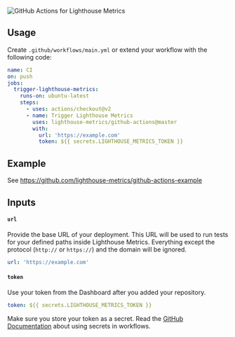 ![GitHub Actions for Lighthouse Metrics](/media/cover.png)

## Usage

Create `.github/workflows/main.yml` or extend your workflow with the following code:

```yml
name: CI
on: push
jobs:
  trigger-lighthouse-metrics:
    runs-on: ubuntu-latest
    steps:
      - uses: actions/checkout@v2
      - name: Trigger Lighthouse Metrics
        uses: lighthouse-metrics/github-actions@master
        with:
          url: 'https://example.com'
          token: ${{ secrets.LIGHTHOUSE_METRICS_TOKEN }}
```

## Example

See https://github.com/lighthouse-metrics/github-actions-example

## Inputs

#### `url`

Provide the base URL of your deployment.
This URL will be used to run tests for your defined paths inside Lighthouse Metrics. Everything except the protocol (`http://` or `https://`) and the domain will be ignored.

```yml
url: 'https://example.com'
```

#### `token`

Use your token from the Dashboard after you added your repository.

```yml
token: ${{ secrets.LIGHTHOUSE_METRICS_TOKEN }}
```

Make sure you store your token as a secret. Read the [GitHub Documentation](https://help.github.com/en/actions/configuring-and-managing-workflows/creating-and-storing-encrypted-secrets) about using secrets in workflows.
